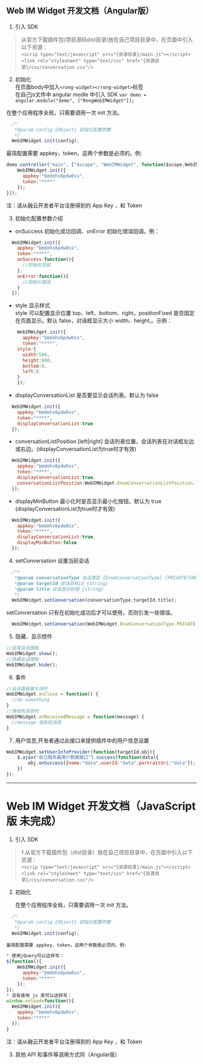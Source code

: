 ## Web IM Widget 开发文档（Angular版）

1. 引入 SDK
> 从官方下载插件包(项目源码dist目录)放在自己项目目录中，在页面中引入以下资源：  
`<scrip type="text/javascript" src="{资源目录}/main.js"></script>`  
  `<link rel="stylesheet" type="text/css" href="{资源目录}/css/conversation.css"/>`  

2. 初始化  
在页面body中加入`<rong-widget></rong-widget>`标签  
在自己js文件中 angular modle 中引入 SDK `var demo = angular.module("demo", ["RongWebIMWidget"]);`

  在整个应用程序全局，只需要调用一次 init 方法。  
```javascript
  /*
   *@param config {Object} 初始化配置参数
   */  
  WebIMWidget.init(config);  
```
  最简配置需要 appkey，token，这两个参数是必须的。例:
```javascript
demo.controller("main", ["$scope", "WebIMWidget", function($scope,WebIMWidget) {
    WebIMWidget.init({
      appkey:"bmdehs6pdw0ss",
      token:"****"
    });
}]);
```
注：请从融云开发者平台注册得到的 App Key ，和 Token

3. 初始化配置参数介绍  
  * onSuccess 初始化成功回调、onError 初始化错误回调。例：
```javascript
  WebIMWidget.init({
    appkey:"bmdehs6pdw0ss",
    token:"****",
    onSuccess:function(){
      //初始化完成
    },
    onError:function(){
      //初始化错误
    }
  });
```
  * style 显示样式  
  style 可以配置显示位置 top、left、bottom、right，positionFixed 是否固定在页面显示。默认 false，对话框显示大小 width、height,。示例：
```javascript
	WebIMWidget.init({
	  appkey:"bmdehs6pdw0ss",
	  token:"****",
    style:{
      width:500,
      height:600,
      bottom:0,
      left:0
    }
	});
```
  * displayConversationList 是否要显示会话列表。默认为 false
```javascript
  WebIMWidget.init({
    appkey:"bmdehs6pdw0ss",
    token:"****",
    displayConversationList:true
  });
```
  * conversationListPosition [left|right] 会话列表位置，会话列表在对话框左边或右边。(displayConversationList为true时才有效)
```javascript
  WebIMWidget.init({
    appkey:"bmdehs6pdw0ss",
    token:"****",
    displayConversationList:true,
    conversationListPosition:WebIMWidget.EnumConversationListPosition.left
  });
```
  * displayMinButton 最小化时是否显示最小化按钮。默认为 true (displayConversationList为true时才有效)
```javascript
  WebIMWidget.init({
    appkey:"bmdehs6pdw0ss",
    token:"****",
    displayConversationList:true,
    displayMinButton:false
  });
```
4. setConversation 设置当前会话  
```javascript
  /**
   *@param conversationType 会话类型 {EnumConversationType} [PRIVATE|GROUP……]
   *@param targetId 会话目标id {string}
   *@param title 会话显示标题 {string}
   */
  WebIMWidget.setConversation(conversationType,targetId,title);
```
  setConversation 只有在初始化成功后才可以使用，否则引发一些错误。
```javascript
  WebIMWidget.setConversation(WebIMWidget.EnumConversationType.PRIVATE,"x001","张三");
```
5. 隐藏、显示控件
```javascript
//呈现会话面板
WebIMWidget.show();
//隐藏会话面板
WebIMWidget.hide();
```
6. 事件
```javascript
//会话面板被关闭时
WebIMWidget.onClose = function() {
  //do something
}
//接收到消息时
WebIMWidget.onReceivedMessage = function(message) {
  //message 收到的消息
}
```
7. 用户信息,开发者通过此接口来提供插件中的用户信息设置  
```JavaScript
WebIMWidget.setUserInfoProvider(function(targetId,obj){
    $.ajax("自己服务器用户数据接口").success(function(data){
        obj.onSuccess({name:"data",userId:"data",portraitUri:"data"});
    })
});
```

---

# Web IM Widget 开发文档（JavaScript版 未完成）

1. 引入 SDK
> 1.从官方下载插件包（dist目录）放在自己项目目录中，在页面中引入以下资源：  
> `<scrip type="text/javascript" src="{资源目录}/main.js"></script>`  
  `<link rel="stylesheet" type="text/css" href="{资源目录}/css/conversation.css"/>`  

2. 初始化  

    在整个应用程序全局，只需要调用一次 init 方法。  
  ```javascript
    /*
     *@param config {Object} 初始化配置参数
     */  
    WebIMWidget.init(config);  
  ```
    最简配置需要 appkey，token，这两个参数是必须的。例:
  ```javascript
  * 使用jQuery可以这样写：
  $(function(){
      WebIMWidget.init({
        appkey:"bmdehs6pdw0ss",
        token:"****"
      });
  });
  * 没有使用 js 库可以这样写：
  window.onload=function(){
    WebIMWidget.init({
      appkey:"bmdehs6pdw0ss",
      token:"****"
    });
  }
  ```
  注：请从融云开发者平台注册得到的 App Key ，和 Token

3. 其他 API 和事件等调用方式同（Angular版）
